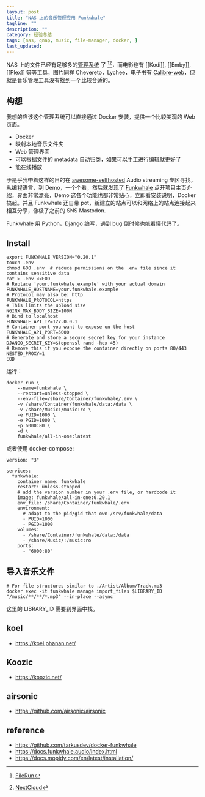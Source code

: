 ```yaml
---
layout: post
title: "NAS 上的音乐管理应用 Funkwhale"
tagline: ""
description: ""
category: 经验总结
tags: [nas, qnap, music, file-manager, docker, ]
last_updated:
---
```


NAS 上的文件已经有足够多的[管理系统](/post/2018/06/qnap-file-sync.html) 了 [^1][^2]，而电影也有 [[Kodi]], [[Emby]], [[Plex]] 等等工具，图片同样 Chevereto，Lychee，电子书有 [Calibre-web](/post/2020/02/qnap-calibre-web.html)，但就是音乐管理工具没有找到一个比较合适的。

## 构想
我想的应该这个管理系统可以直接通过 Docker 安装，提供一个比较美观的 Web 页面。

- Docker
- 映射本地音乐文件夹
- Web 管理界面
- 可以根据文件的 metadata 自动归类，如果可以手工进行编辑就更好了
- 能在线播放

于是乎我带着这样的目的在 [awesome-selfhosted](https://github.com/awesome-selfhosted/awesome-selfhosted#audio-streaming) Audio streaming 专区寻找，从编程语言，到 Demo，一个个看，然后就发现了 [Funkwhale](https://funkwhale.audio/) 点开项目主页介绍，界面非常漂亮，Demo 这各个功能也都非常贴心，立即看安装说明，Docker 搞起。并且 Funkwhale 还自带 pot，新建立的站点可以和网络上的站点连接起来相互分享，像极了之前的 SNS Mastodon.

Funkwhale 用 Python，Django 编写，遇到 bug 倒时候也能看懂代码了。

## Install

	export FUNKWHALE_VERSION="0.20.1"
	touch .env
	chmod 600 .env  # reduce permissions on the .env file since it contains sensitive data
	cat > .env <<EOD
	# Replace 'your.funkwhale.example' with your actual domain
	FUNKWHALE_HOSTNAME=your.funkwhale.example
	# Protocol may also be: http
	FUNKWHALE_PROTOCOL=https
	# This limits the upload size
	NGINX_MAX_BODY_SIZE=100M
	# Bind to localhost
	FUNKWHALE_API_IP=127.0.0.1
	# Container port you want to expose on the host
	FUNKWHALE_API_PORT=5000
	# Generate and store a secure secret key for your instance
	DJANGO_SECRET_KEY=$(openssl rand -hex 45)
	# Remove this if you expose the container directly on ports 80/443
	NESTED_PROXY=1
	EOD

运行：

	docker run \
		--name=funkwhale \
		--restart=unless-stopped \
		--env-file=/share/Container/funkwhale/.env \
		-v /share/Container/funkwhale/data:/data \
		-v /share/Music:/music:ro \
		-e PUID=1000 \
		-e PGID=1000 \
		-p 6000:80 \
		-d \
		funkwhale/all-in-one:latest

或者使用 docker-compose:

	version: "3"

	services:
	  funkwhale:
		container_name: funkwhale
		restart: unless-stopped
		# add the version number in your .env file, or hardcode it
		image: funkwhale/all-in-one:0.20.1
		env_file: /share/Container/funkwhale/.env
		environment:
		  # adapt to the pid/gid that own /srv/funkwhale/data
		  - PUID=1000
		  - PGID=1000
		volumes:
		  - /share/Container/funkwhale/data:/data
		  - /share/Music/:/music:ro
		ports:
		  - "6000:80"


## 导入音乐文件


```
# For file structures similar to ./Artist/Album/Track.mp3
docker exec -it funkwhale manage import_files $LIBRARY_ID "/music/**/**/*.mp3" --in-place --async
```

这里的 LIBRARY_ID 需要到界面中找。


## koel

- <https://koel.phanan.net/>


## Koozic

- <https://koozic.net/>

[^1]: [FileRun](/post/2018/06/filerun.html)
[^2]: [NextCloud](/post/2018/04/nextcloud.html)

## airsonic

- <https://github.com/airsonic/airsonic>

## reference

- <https://github.com/tarkusdev/docker-funkwhale>
- <https://docs.funkwhale.audio/index.html>
- <https://docs.mopidy.com/en/latest/installation/>
